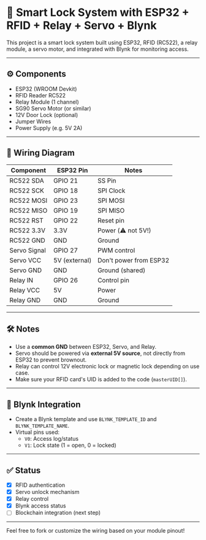 # 🔐 Smart Lock System with ESP32 + RFID + Relay + Servo + Blynk

This project is a smart lock system built using ESP32, RFID (RC522), a relay module, a servo motor, and integrated with Blynk for monitoring access.

---

## ⚙️ Components

- ESP32 (WROOM Devkit)
- RFID Reader RC522
- Relay Module (1 channel)
- SG90 Servo Motor (or similar)
- 12V Door Lock (optional)
- Jumper Wires
- Power Supply (e.g. 5V 2A)

---

## 🧠 Wiring Diagram

| Component     | ESP32 Pin     | Notes                    |
|---------------|---------------|--------------------------|
| RC522 SDA     | GPIO 21       | SS Pin                  |
| RC522 SCK     | GPIO 18       | SPI Clock               |
| RC522 MOSI    | GPIO 23       | SPI MOSI                |
| RC522 MISO    | GPIO 19       | SPI MISO                |
| RC522 RST     | GPIO 22       | Reset pin               |
| RC522 3.3V    | 3.3V           | Power (⚠️ not 5V!)      |
| RC522 GND     | GND            | Ground                  |
| Servo Signal  | GPIO 27       | PWM control             |
| Servo VCC     | 5V (external) | Don't power from ESP32  |
| Servo GND     | GND            | Ground (shared)         |
| Relay IN      | GPIO 26       | Control pin             |
| Relay VCC     | 5V             | Power                   |
| Relay GND     | GND            | Ground                  |

---

## 🛠 Notes

- Use a **common GND** between ESP32, Servo, and Relay.
- Servo should be powered via **external 5V source**, not directly from ESP32 to prevent brownout.
- Relay can control 12V electronic lock or magnetic lock depending on use case.
- Make sure your RFID card's UID is added to the code (`masterUID[]`).

---

## 📱 Blynk Integration

- Create a Blynk template and use `BLYNK_TEMPLATE_ID` and `BLYNK_TEMPLATE_NAME`.
- Virtual pins used:
  - `V0`: Access log/status
  - `V1`: Lock state (1 = open, 0 = locked)

---

## ✅ Status

- [x] RFID authentication
- [x] Servo unlock mechanism
- [x] Relay control
- [x] Blynk access status
- [ ] Blockchain integration (next step)

---

Feel free to fork or customize the wiring based on your module pinout!
